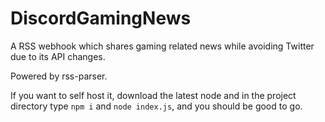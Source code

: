 # DiscordGamingNews
A RSS webhook which shares gaming related news while avoiding Twitter due to its API changes.

Powered by rss-parser.

If you want to self host it, download the latest node and in the project directory type `npm i` and `node index.js`, and you should be good to go.
